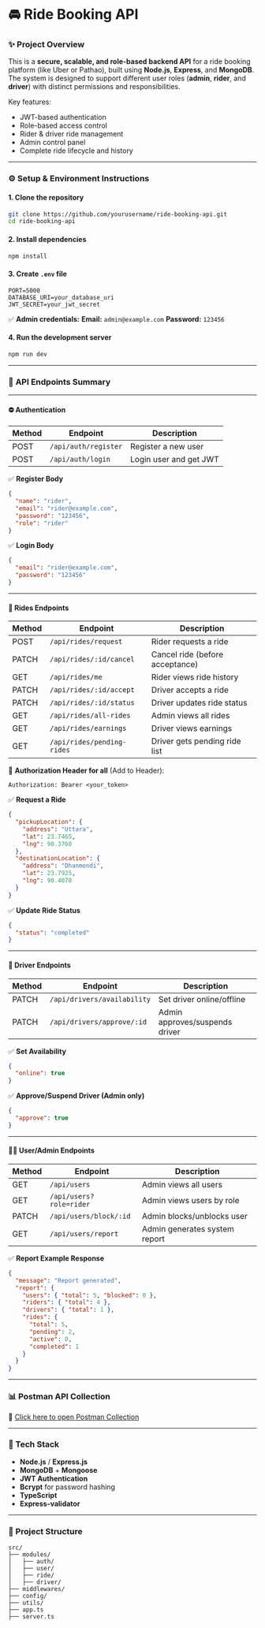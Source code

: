 # 🚘 Ride Booking API

### ✨ **Project Overview**

This is a **secure, scalable, and role-based backend API** for a ride booking platform (like Uber or Pathao), built using **Node.js**, **Express**, and **MongoDB**. The system is designed to support different user roles (**admin**, **rider**, and **driver**) with distinct permissions and responsibilities.

Key features:

* JWT-based authentication
* Role-based access control
* Rider & driver ride management
* Admin control panel
* Complete ride lifecycle and history

---

### ⚙️ **Setup & Environment Instructions**

#### 1. Clone the repository

```bash
git clone https://github.com/yourusername/ride-booking-api.git
cd ride-booking-api
```

#### 2. Install dependencies

```bash
npm install
```

#### 3. Create `.env` file

```env
PORT=5000
DATABASE_URI=your_database_uri
JWT_SECRET=your_jwt_secret
```

✅ **Admin credentials:**
**Email:** `admin@example.com`
**Password:** `123456`

#### 4. Run the development server

```bash
npm run dev
```

---

### 📒 **API Endpoints Summary**

---

#### ⛔️ Authentication

| Method | Endpoint             | Description            |
| ------ | -------------------- | ---------------------- |
| POST   | `/api/auth/register` | Register a new user    |
| POST   | `/api/auth/login`    | Login user and get JWT |

✅ **Register Body**

```json
{
  "name": "rider",
  "email": "rider@example.com",
  "password": "123456",
  "role": "rider"
}
```

✅ **Login Body**

```json
{
  "email": "rider@example.com",
  "password": "123456"
}
```

---

#### 🚗 Rides Endpoints

| Method | Endpoint                   | Description                     |
| ------ | -------------------------- | ------------------------------- |
| POST   | `/api/rides/request`       | Rider requests a ride           |
| PATCH  | `/api/rides/:id/cancel`    | Cancel ride (before acceptance) |
| GET    | `/api/rides/me`            | Rider views ride history        |
| PATCH  | `/api/rides/:id/accept`    | Driver accepts a ride           |
| PATCH  | `/api/rides/:id/status`    | Driver updates ride status      |
| GET    | `/api/rides/all-rides`     | Admin views all rides           |
| GET    | `/api/rides/earnings`      | Driver views earnings           |
| GET    | `/api/rides/pending-rides` | Driver gets pending ride list   |

🔸 **Authorization Header for all** (Add to Header):

```
Authorization: Bearer <your_token>
```

✅ **Request a Ride**

```json
{
  "pickupLocation": {
    "address": "Uttara",
    "lat": 23.7465,
    "lng": 90.3760
  },
  "destinationLocation": {
    "address": "Dhanmondi",
    "lat": 23.7925,
    "lng": 90.4078
  }
}
```

✅ **Update Ride Status**

```json
{
  "status": "completed"
}
```

---

#### 🚖 Driver Endpoints

| Method | Endpoint                    | Description                    |
| ------ | --------------------------- | ------------------------------ |
| PATCH  | `/api/drivers/availability` | Set driver online/offline      |
| PATCH  | `/api/drivers/approve/:id`  | Admin approves/suspends driver |

✅ **Set Availability**

```json
{
  "online": true
}
```

✅ **Approve/Suspend Driver (Admin only)**

```json
{
  "approve": true
}
```

---

#### 👮‍♂️ User/Admin Endpoints

| Method | Endpoint                | Description                   |
| ------ | ----------------------- | ----------------------------- |
| GET    | `/api/users`            | Admin views all users         |
| GET    | `/api/users?role=rider` | Admin views users by role     |
| PATCH  | `/api/users/block/:id`  | Admin blocks/unblocks user    |
| GET    | `/api/users/report`     | Admin generates system report |

✅ **Report Example Response**

```json
{
  "message": "Report generated",
  "report": {
    "users": { "total": 5, "blocked": 0 },
    "riders": { "total": 4 },
    "drivers": { "total": 1 },
    "rides": {
      "total": 5,
      "pending": 2,
      "active": 0,
      "completed": 1
    }
  }
}
```

---

### 📊 Postman API Collection

🔗 [Click here to open Postman Collection](https://sumaya-9533077.postman.co/workspace/Sumaya's-Workspace~9a4331e1-d5fe-40eb-8c94-17aefaca48cf/collection/46082450-c70a8fa9-6186-48f7-a896-0e4087a28593?action=share&creator=46082450)

---

### 💪 Tech Stack

* **Node.js** / **Express.js**
* **MongoDB** + **Mongoose**
* **JWT Authentication**
* **Bcrypt** for password hashing
* **TypeScript**
* **Express-validator**

---

### 📁 Project Structure

```
src/
├── modules/
│   ├── auth/
│   ├── user/
│   ├── ride/
│   ├── driver/
├── middlewares/
├── config/
├── utils/
├── app.ts
├── server.ts
```

